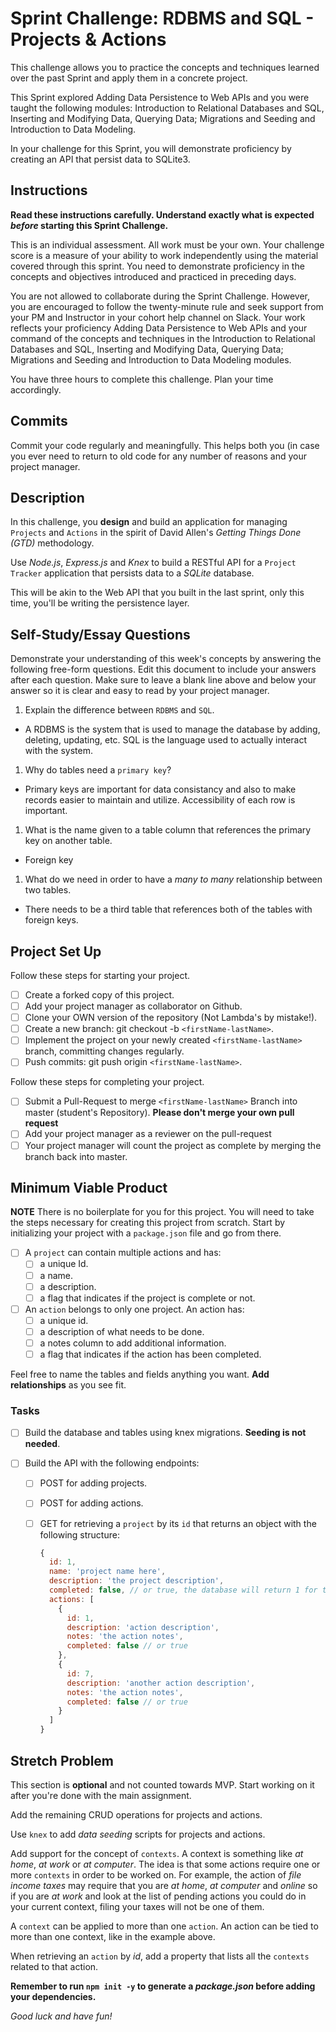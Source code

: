 # Sprint Challenge: RDBMS and SQL - Projects & Actions

This challenge allows you to practice the concepts and techniques learned over the past Sprint and apply them in a concrete project.

This Sprint explored Adding Data Persistence to Web APIs and you were taught the following modules: Introduction to Relational Databases and SQL, Inserting and Modifying Data, Querying Data; Migrations and Seeding and Introduction to Data Modeling.

In your challenge for this Sprint, you will demonstrate proficiency by creating an API that persist data to SQLite3.

## Instructions

**Read these instructions carefully. Understand exactly what is expected _before_ starting this Sprint Challenge.**

This is an individual assessment. All work must be your own. Your challenge score is a measure of your ability to work independently using the material covered through this sprint. You need to demonstrate proficiency in the concepts and objectives introduced and practiced in preceding days.

You are not allowed to collaborate during the Sprint Challenge. However, you are encouraged to follow the twenty-minute rule and seek support from your PM and Instructor in your cohort help channel on Slack. Your work reflects your proficiency Adding Data Persistence to Web APIs and your command of the concepts and techniques in the Introduction to Relational Databases and SQL, Inserting and Modifying Data, Querying Data; Migrations and Seeding and Introduction to Data Modeling modules.

You have three hours to complete this challenge. Plan your time accordingly.

## Commits

Commit your code regularly and meaningfully. This helps both you (in case you ever need to return to old code for any number of reasons and your project manager.

## Description

In this challenge, you **design** and build an application for managing `Projects` and `Actions` in the spirit of David Allen's _Getting Things Done (GTD)_ methodology.

Use _Node.js_, _Express.js_ and _Knex_ to build a RESTful API for a `Project Tracker` application that persists data to a _SQLite_ database.

This will be akin to the Web API that you built in the last sprint, only this time, you'll be writing the persistence layer.

## Self-Study/Essay Questions

Demonstrate your understanding of this week's concepts by answering the following free-form questions. Edit this document to include your answers after each question. Make sure to leave a blank line above and below your answer so it is clear and easy to read by your project manager.

1. Explain the difference between `RDBMS` and `SQL`.

- A RDBMS is the system that is used to manage the database by adding, deleting, updating, etc. SQL is the language used to actually interact with the system.

1. Why do tables need a `primary key`?

- Primary keys are important for data consistancy and also to make records easier to maintain and utilize. Accessibility of each row is important.

1. What is the name given to a table column that references the primary key on another table.

- Foreign key

1. What do we need in order to have a _many to many_ relationship between two tables.

- There needs to be a third table that references both of the tables with foreign keys.

## Project Set Up

Follow these steps for starting your project.

- [ ] Create a forked copy of this project.
- [ ] Add your project manager as collaborator on Github.
- [ ] Clone your OWN version of the repository (Not Lambda's by mistake!).
- [ ] Create a new branch: git checkout -b `<firstName-lastName>`.
- [ ] Implement the project on your newly created `<firstName-lastName>` branch, committing changes regularly.
- [ ] Push commits: git push origin `<firstName-lastName>`.

Follow these steps for completing your project.

- [ ] Submit a Pull-Request to merge `<firstName-lastName>` Branch into master (student's Repository). **Please don't merge your own pull request**
- [ ] Add your project manager as a reviewer on the pull-request
- [ ] Your project manager will count the project as complete by merging the branch back into master.

## Minimum Viable Product

**NOTE** There is no boilerplate for you for this project. You will need to take the steps necessary for creating this project from scratch. Start by initializing your project with a `package.json` file and go from there.

- [ ] A `project` can contain multiple actions and has:
  - [ ] a unique Id.
  - [ ] a name.
  - [ ] a description.
  - [ ] a flag that indicates if the project is complete or not.
- [ ] An `action` belongs to only one project. An action has:
  - [ ] a unique id.
  - [ ] a description of what needs to be done.
  - [ ] a notes column to add additional information.
  - [ ] a flag that indicates if the action has been completed.

Feel free to name the tables and fields anything you want. **Add relationships** as you see fit.

### Tasks

- [ ] Build the database and tables using knex migrations. **Seeding is not needed**.
- [ ] Build the API with the following endpoints:

  - [ ] POST for adding projects.
  - [ ] POST for adding actions.
  - [ ] GET for retrieving a `project` by its `id` that returns an object with the following structure:

    ```js
    {
      id: 1,
      name: 'project name here',
      description: 'the project description',
      completed: false, // or true, the database will return 1 for true and 0 for false
      actions: [
        {
          id: 1,
          description: 'action description',
          notes: 'the action notes',
          completed: false // or true
        },
        {
          id: 7,
          description: 'another action description',
          notes: 'the action notes',
          completed: false // or true
        }
      ]
    }
    ```

## Stretch Problem

This section is **optional** and not counted towards MVP. Start working on it after you're done with the main assignment.

Add the remaining CRUD operations for projects and actions.

Use `knex` to add _data seeding_ scripts for projects and actions.

Add support for the concept of `contexts`. A context is something like _at home_, _at work_ or _at computer_. The idea is that some actions require one or more `contexts` in order to be worked on. For example, the action of _file income taxes_ may require that you are _at home_, _at computer_ and _online_ so if you are _at work_ and look at the list of pending actions you could do in your current context, filing your taxes will not be one of them.

A `context` can be applied to more than one `action`. An action can be tied to more than one context, like in the example above.

When retrieving an `action` by _id_, add a property that lists all the `contexts` related to that action.

**Remember to run `npm init -y` to generate a _package.json_ before adding your dependencies.**

_Good luck and have fun!_
